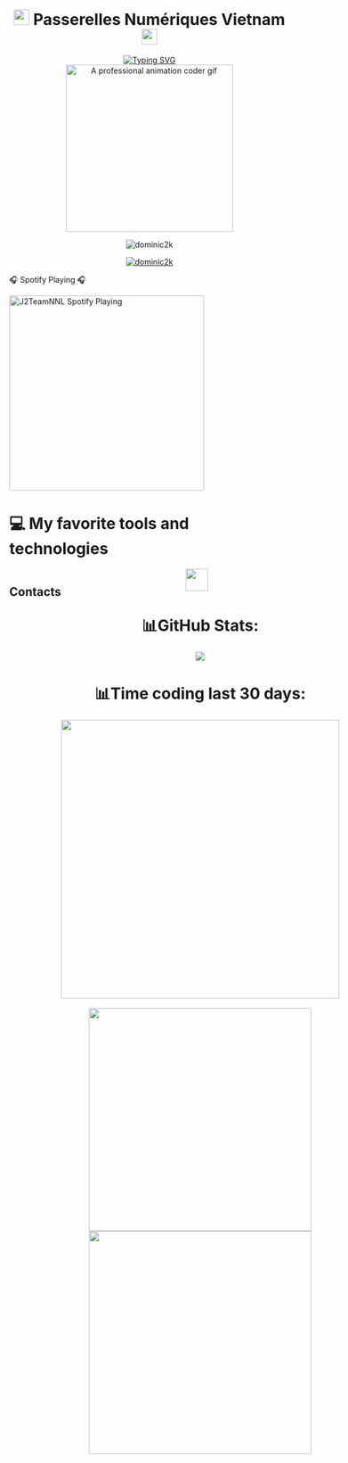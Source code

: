 <h1 align="center">
  <img src="https://media.giphy.com/media/hvRJCLFzcasrR4ia7z/giphy.gif" width="28">
  Passerelles Numériques Vietnam
  <img src="https://media.giphy.com/media/hvRJCLFzcasrR4ia7z/giphy.gif" width="28">
</h1>
<div align="center">
<a href="https://git.io/typing-svg"><img src="https://readme-typing-svg.demolab.com?font=Fira+Code&pause=1000&color=1BF700&width=435&lines=Hello%2C+welcome+to+Pham+Duc+Dat's+profile;From+Passerelles+Num%C3%A9riques+Vietnam" alt="Typing SVG" /></a>
</div>
<div align="center">
  <img src="https://github.com/user-attachments/assets/754f7f48-57b4-4b8f-9054-b21ef7803698" width="300px" alt="A professional animation coder gif"/>
</div>

<p align="center"> <img src="https://komarev.com/ghpvc/?username=dominic2k&label=Profile%20views&color=0e75b6&style=flat" alt="dominic2k" /> </p>
<p align="center"> <a href="https://github.com/ryo-ma/github-profile-trophy"><img src="https://github-profile-trophy.vercel.app/?username=Dominic2k&theme=matrix&column=3" alt="dominic2k" /></a> </p>

🎧 Spotify Playing 🎧

<img src="https://spotify-playing-git-master.j2teamnnl.vercel.app/api/spotify-playing" alt="J2TeamNNL Spotify Playing" width="350" />

# 💻 My favorite tools and technologies
<div style="display: flex; align-items: flex-start; align: center">
<table align="center">
  <tr>
    <td align="center" width="96">
      <a href="#macropower-tech">
        <img src="https://techstack-generator.vercel.app/python-icon.svg" alt="icon" width="65" height="65" />
      </a>
      <br>Python
    </td>
    <td align="center" width="96">
        <img src="https://techstack-generator.vercel.app/js-icon.svg" alt="icon" width="65" height="65" />
      <br>JavaScript
    </td>
    <td align="center" width="96">
      <img src="https://techstack-generator.vercel.app/java-icon.svg" alt="icon" width="65" style="width: "65px"/>
    </td>
    <td align="center" width="96">
        <img src="https://techstack-generator.vercel.app/mysql-icon.svg" alt="icon" width="65" height="65" />
      <br>MySQL
    </td>
  </tr>
  <tr>
    <td align="center" width="96">
        <img src="https://techstack-generator.vercel.app/github-icon.svg" alt="icon" width="65" height="65" />
        <br>Github
    </td>
    <td align="center"  width="96">
        <img src="https://skillicons.dev/icons?i=laravel" width="48" height="48" alt="Laravel" />
      <br>Laravel
    </td>
    <td align="center"  width="96">
        <img src="https://skillicons.dev/icons?i=html" width="48" height="48" alt="HTML5" />
      <br>HTML5
    </td>
    <td align="center" width="96">
        <img src="https://skillicons.dev/icons?i=css" width="48" height="48" alt="css" />
      <br>CSS
    </td>
  </tr>
 <tr>
    <td align="center" width="96">
        <img src="https://skillicons.dev/icons?i=php" width="48" height="48" alt="PHP" />
        <br>PHP
    </td>
    <td align="center" width="96">
        <img src="https://skillicons.dev/icons?i=vscode" width="48" height="48" alt="VsCode" />
        <br>VsCode
    </td>
    <td align="center" width="96">
        <img src="https://skillicons.dev/icons?i=discord" width="48" height="48" alt="WordPress" />
        <br>Discord
    </td>
    <td align="center" width="96">
        <img src="https://skillicons.dev/icons?i=figma" width="48" height="48" alt="WordPress" />
        <br>Figma
    </td>
 </tr>
</table>
<br></br>
  
## Contacts
  <div align="center"> 
  <a href="https://t.me/Dominic2k5" target="_blank" rel="noopener noreferrer"><img src="https://img.icons8.com/color/2x/telegram-app.png"  width="40" /></a>
  &nbsp;&nbsp;

# 📊GitHub Stats:
![](https://github-readme-stats.vercel.app/api/top-langs/?username=Dominic2k&theme=radical&hide_border=false&include_all_commits=true&count_private=true&layout=compact)<br/>

# 📊Time coding last 30 days:
<img align="center" width="500px" src="https://wakatime.com/share/@Dimonic2kJs/4e415fc8-c70b-48d1-8ef9-006f8d7208c8.png" />
<br></br>
<img align="center" width="400px" src="https://wakatime.com/share/@Dimonic2kJs/9387e7b3-b222-4280-a3e6-0191f912d093.png" />
<img align="center" width="400px" src="https://wakatime.com/share/@Dimonic2kJs/3a68f3db-5cfd-4c0f-b732-05fcc18666fd.png" />




